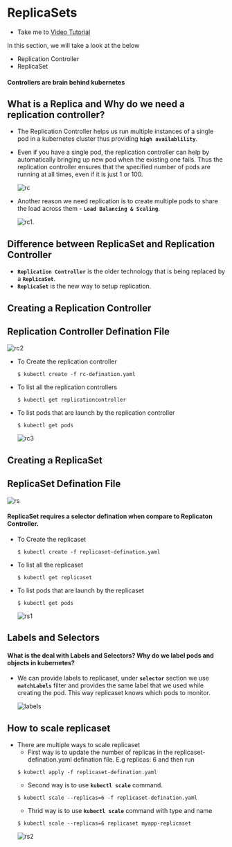 # ReplicaSets
  - Take me to [Video Tutorial](https://kodekloud.com/courses/539883/lectures/9808168)

In this section, we will take a look at the below
- Replication Controller
- ReplicaSet

#### Controllers are brain behind kubernetes

## What is a Replica and Why do we need a replication controller?
- The Replication Controller helps us run multiple instances of a single pod in a kubernetes cluster thus providing **`high availablility`**.
- Even if you have a single pod, the replication controller can help by automatically bringing up new pod when the existing one fails. Thus the replication controller ensures that the specified number of pods are running at all times, even if it is just 1 or 100.

  ![rc](../../images/rc.PNG)
  
- Another reason we need replication is to create multiple pods to share the load across them - **`Load Balancing & Scaling`**.

  ![rc1](../../images/rc1.PNG).
  
## Difference between ReplicaSet and Replication Controller
- **`Replication Controller`** is the older technology that is being replaced by a **`ReplicaSet`**.
- **`ReplicaSet`** is the new way to setup replication.

## Creating a Replication Controller

## Replication Controller Defination File
  
   ![rc2](../../images/rc2.PNG)
   
  - To Create the replication controller
    ```
    $ kubectl create -f rc-defination.yaml
    ```
  - To list all the replication controllers
    ```
    $ kubectl get replicationcontroller
    ```
  - To list pods that are launch by the replication controller
    ```
    $ kubectl get pods
    ```
    ![rc3](../../images/rc3.PNG)
    
## Creating a ReplicaSet
  
## ReplicaSet Defination File

   ![rs](../../images/rs.PNG)
   
#### ReplicaSet requires a selector defination when compare to Replicaton Controller.
   
  - To Create the replicaset
    ```
    $ kubectl create -f replicaset-defination.yaml
    ```
  - To list all the replicaset
    ```
    $ kubectl get replicaset
    ```
  - To list pods that are launch by the replicaset
    ```
    $ kubectl get pods
    ```
   
    ![rs1](../../images/rs1.PNG)
    
## Labels and Selectors
#### What is the deal with Labels and Selectors? Why do we label pods and objects in kubernetes?
- We can provide labels to replicaset, under **`selector`** section we use **`matchLabels`** filter and provides the same label that we used while creating the pod. This way replicaset knows which pods to monitor.

  ![labels](../../images/labels.PNG)
  
## How to scale replicaset
- There are multiple ways to scale replicaset
  - First way is to update the number of replicas in the replicaset-defination.yaml defination file. E.g replicas: 6 and then run 
  ```
  $ kubectl apply -f replicaset-defination.yaml
  ```
  - Second way is to use **`kubectl scale`** command.
  ```
  $ kubectl scale --replicas=6 -f replicaset-defination.yaml
  ```
  - Thrid way is to use **`kubectl scale`** command with type and name
  ```
  $ kubectl scale --replicas=6 replicaset myapp-replicaset
  ```
  ![rs2](../../images/rs2.PNG)
